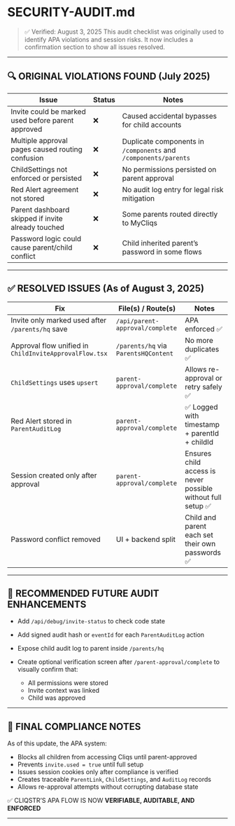 # SECURITY-AUDIT.md

> ✅ Verified: August 3, 2025
> This audit checklist was originally used to identify APA violations and session risks. It now includes a confirmation section to show all issues resolved.

---

## 🔍 ORIGINAL VIOLATIONS FOUND (July 2025)

| Issue                                              | Status | Notes                                                           |
| -------------------------------------------------- | ------ | --------------------------------------------------------------- |
| Invite could be marked used before parent approved | ❌      | Caused accidental bypasses for child accounts                   |
| Multiple approval pages caused routing confusion   | ❌      | Duplicate components in `/components` and `/components/parents` |
| ChildSettings not enforced or persisted            | ❌      | No permissions persisted on parent approval                     |
| Red Alert agreement not stored                     | ❌      | No audit log entry for legal risk mitigation                    |
| Parent dashboard skipped if invite already touched | ❌      | Some parents routed directly to MyCliqs                         |
| Password logic could cause parent/child conflict   | ❌      | Child inherited parent’s password in some flows                 |

---

## ✅ RESOLVED ISSUES (As of August 3, 2025)

| Fix                                                    | File(s) / Route(s)                   | Notes                                                       |
| ------------------------------------------------------ | ------------------------------------ | ----------------------------------------------------------- |
| Invite only marked used after `/parents/hq` save       | `/api/parent-approval/complete`      | APA enforced ✅                                              |
| Approval flow unified in `ChildInviteApprovalFlow.tsx` | `/parents/hq` via `ParentsHQContent` | No more duplicates ✅                                        |
| `ChildSettings` uses `upsert`                          | `parent-approval/complete`           | Allows re-approval or retry safely ✅                        |
| Red Alert stored in `ParentAuditLog`                   | `parent-approval/complete`           | ✅ Logged with timestamp + parentId + childId                |
| Session created only after approval                    | `parent-approval/complete`           | Ensures child access is never possible without full setup ✅ |
| Password conflict removed                              | UI + backend split                   | Child and parent each set their own passwords ✅             |

---

## 🧪 RECOMMENDED FUTURE AUDIT ENHANCEMENTS

* Add `/api/debug/invite-status` to check code state
* Add signed audit hash or `eventId` for each `ParentAuditLog` action
* Expose child audit log to parent inside `/parents/hq`
* Create optional verification screen after `/parent-approval/complete` to visually confirm that:

  * All permissions were stored
  * Invite context was linked
  * Child was approved

---

## 📌 FINAL COMPLIANCE NOTES

As of this update, the APA system:

* Blocks all children from accessing Cliqs until parent-approved
* Prevents `invite.used = true` until full setup
* Issues session cookies only after compliance is verified
* Creates traceable `ParentLink`, `ChildSettings`, and `AuditLog` records
* Allows re-approval attempts without corrupting database state

✅ CLIQSTR’S APA FLOW IS NOW **VERIFIABLE, AUDITABLE, AND ENFORCED**

---

